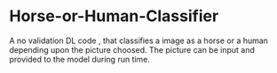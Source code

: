 # Horse-or-Human-Classifier
A no validation DL code , that classifies a image as a horse or a human depending upon the picture choosed.
The picture can be input and provided to the model during run time.
